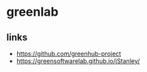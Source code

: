 # greenlab

## links

- https://github.com/greenhub-project
- https://greensoftwarelab.github.io/jStanley/
